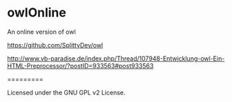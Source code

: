 owlOnline
=========

An online version of owl

https://github.com/SplittyDev/owl

http://www.vb-paradise.de/index.php/Thread/107948-Entwicklung-owl-Ein-HTML-Preprocessor/?postID=933563#post933563

=========

Licensed under the GNU GPL v2 License.
